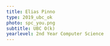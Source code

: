 ```yaml
---
title: Elias Pinno
type: 2019_ubc_ok
photo: spc_you.png
subtitle: UBC O(k)
yearlevel: 2nd Year Computer Science
---
```


